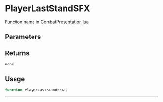# PlayerLastStandSFX
Function name in CombatPresentation.lua
## Parameters

## Returns
`none`
## Usage
```lua
function PlayerLastStandSFX()
```
---
